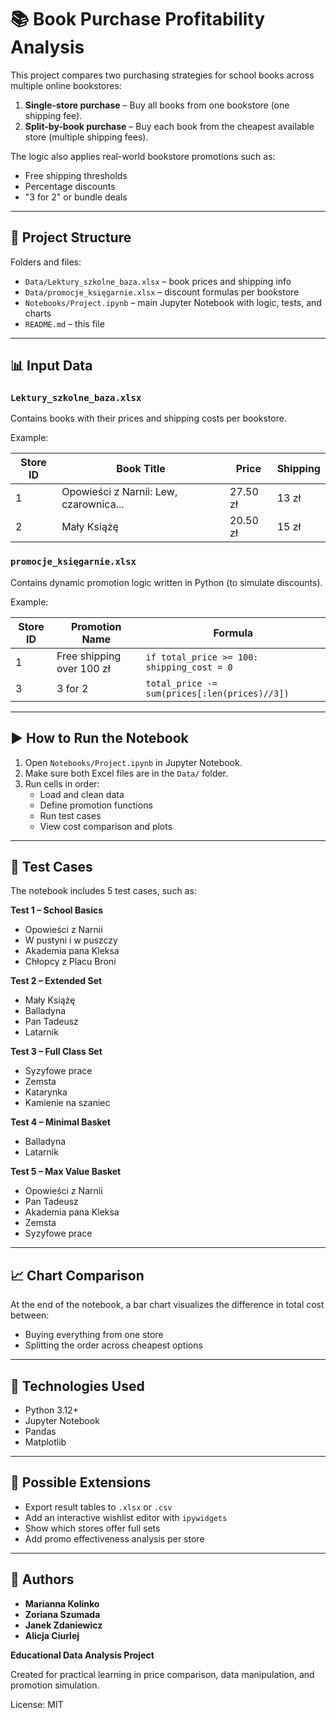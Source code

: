 # 📚 Book Purchase Profitability Analysis

This project compares two purchasing strategies for school books across multiple online bookstores:

1. **Single-store purchase** – Buy all books from one bookstore (one shipping fee).
2. **Split-by-book purchase** – Buy each book from the cheapest available store (multiple shipping fees).

The logic also applies real-world bookstore promotions such as:

- Free shipping thresholds
- Percentage discounts
- "3 for 2" or bundle deals

---

## 📁 Project Structure

Folders and files:

- `Data/Lektury_szkolne_baza.xlsx` – book prices and shipping info
- `Data/promocje_księgarnie.xlsx` – discount formulas per bookstore
- `Notebooks/Project.ipynb` – main Jupyter Notebook with logic, tests, and charts
- `README.md` – this file

---

## 📊 Input Data

### `Lektury_szkolne_baza.xlsx`

Contains books with their prices and shipping costs per bookstore.

Example:

| Store ID | Book Title                                     | Price    | Shipping |
|----------|------------------------------------------------|----------|----------|
| 1        | Opowieści z Narnii: Lew, czarownica...         | 27.50 zł | 13 zł    |
| 2        | Mały Książę                                    | 20.50 zł | 15 zł    |

### `promocje_księgarnie.xlsx`

Contains dynamic promotion logic written in Python (to simulate discounts).

Example:

| Store ID | Promotion Name            | Formula                                      |
|----------|---------------------------|----------------------------------------------|
| 1        | Free shipping over 100 zł | `if total_price >= 100: shipping_cost = 0`   |
| 3        | 3 for 2                   | `total_price -= sum(prices[:len(prices)//3])`|

---

## ▶️ How to Run the Notebook

1. Open `Notebooks/Project.ipynb` in Jupyter Notebook.
2. Make sure both Excel files are in the `Data/` folder.
3. Run cells in order:
   - Load and clean data
   - Define promotion functions
   - Run test cases
   - View cost comparison and plots

---

## 🧪 Test Cases

The notebook includes 5 test cases, such as:

**Test 1 – School Basics**

- Opowieści z Narnii
- W pustyni i w puszczy
- Akademia pana Kleksa
- Chłopcy z Placu Broni

**Test 2 – Extended Set**

- Mały Książę
- Balladyna
- Pan Tadeusz
- Latarnik

**Test 3 – Full Class Set**

- Syzyfowe prace
- Zemsta
- Katarynka
- Kamienie na szaniec

**Test 4 – Minimal Basket**

- Balladyna
- Latarnik

**Test 5 – Max Value Basket**

- Opowieści z Narnii
- Pan Tadeusz
- Akademia pana Kleksa
- Zemsta
- Syzyfowe prace

---

## 📈 Chart Comparison

At the end of the notebook, a bar chart visualizes the difference in total cost between:

- Buying everything from one store
- Splitting the order across cheapest options

---

## 🧰 Technologies Used

- Python 3.12+
- Jupyter Notebook
- Pandas
- Matplotlib

---

## 🚀 Possible Extensions

- Export result tables to `.xlsx` or `.csv`
- Add an interactive wishlist editor with `ipywidgets`
- Show which stores offer full sets
- Add promo effectiveness analysis per store

---

## 👥 Authors

- **Marianna Kolinko**
- **Zoriana Szumada**
- **Janek Zdaniewicz**
- **Alicja Ciurlej**


**Educational Data Analysis Project**

Created for practical learning in price comparison, data manipulation, and promotion simulation.

License: MIT
